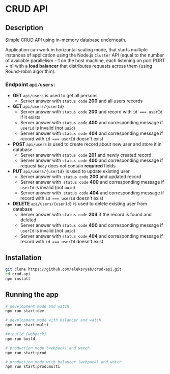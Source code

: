# CRUD API

## Description

Simple CRUD API using in-memory database underneath.

Application can work in horizontal scaling mode, that starts multiple instances of application using the Node.js `Cluster` API (equal to the number of available parallelism - 1 on the host machine, each listening on port PORT + n) with a **load balancer** that distributes requests across them (using Round-robin algorithm).

### Endpoint `api/users`:

- **GET** `api/users` is used to get all persons
  - Server answer with `status code` **200** and all users records
- **GET** `api/users/{userId}`
  - Server answer with `status code` **200** and record with `id === userId` if it exists
  - Server answer with `status code` **400** and corresponding message if `userId` is invalid (not `uuid`)
  - Server answer with `status code` **404** and corresponding message if record with `id === userId` doesn't exist
- **POST** `api/users` is used to create record about new user and store it in database
  - Server answer with `status code` **201** and newly created record
  - Server answer with `status code` **400** and corresponding message if request `body` does not contain **required** fields
- **PUT** `api/users/{userId}` is used to update existing user
  - Server answer with` status code` **200** and updated record
  - Server answer with` status code` **400** and corresponding message if `userId` is invalid (not `uuid`)
  - Server answer with` status code` **404** and corresponding message if record with `id === userId` doesn't exist
- **DELETE** `api/users/{userId}` is used to delete existing user from database
  - Server answer with `status code` **204** if the record is found and deleted
  - Server answer with `status code` **400** and corresponding message if `userId` is invalid (not `uuid`)
  - Server answer with `status code` **404** and corresponding message if record with `id === userId` doesn't exist

## Installation

```bash
git clone https://github.com/aleksryab/crud-api.git
cd crud-api
npm install
```

## Running the app

```bash
# development mode and watch
npm run start:dev

# development mode with balancer and watch
npm run start:multi

## build (webpack)
npm run build

# production mode (webpack) and watch
npm run start:prod

# production mode with balancer (webpack) and watch
npm run start:prod:multi

```
